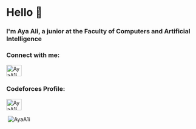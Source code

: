 <h1 align="left">Hello 👋</h1>
<h3 align="left">I'm Aya Ali, a junior at the Faculty of Computers and Artificial Intelligence</h3>
          
         
<h3 align="left">Connect with me:</h3>
<p align="left">
<a href="https://www.linkedin.com/in/aya-ali-624112242" target="blank"><img align="center" src="https://raw.githubusercontent.com/rahuldkjain/github-profile-readme-generator/master/src/images/icons/Social/linked-in-alt.svg" alt="AyaA1i" height="30" width="40" /></a>

<h3 align="left">Codeforces Profile:</h3>
<p align="left">
<a href="https://codeforces.com/profile/AyaA1i" target="blank"><img align="center" src="https://raw.githubusercontent.com/rahuldkjain/github-profile-readme-generator/master/src/images/icons/Social/codeforces.svg" alt="AyaA1i" height="30" width="40" /></a>
</p>


<p>&nbsp;<img align="center" src="https://github-readme-stats.vercel.app/api?username=AyaA1i&show_icons=true&locale=en" alt="AyaA1i" /></p>
